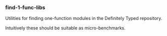 ### find-1-func-libs

Utilities for finding one-function modules in the Definitely Typed repository.

Intuitively these should be suitable as micro-benchmarks.
